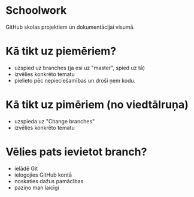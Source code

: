 # Schoolwork

GitHub skolas projektiem un dokumentācijai visumā.

# Kā tikt uz piemēriem?

- uzspied uz branches (ja esi uz "master", spied uz tā)
- izvēlies konkrēto tematu
- pielieto pēc nepieciešamības un droši ņem kodu.

# Kā tikt uz pimēriem (no viedtālruņa)
- uzspieda uz "Change branches"
- izvēlies konkrēto tematu

# Vēlies pats ievietot branch?

- ielādē Git
- ielogojies GitHub kontā
- noskaties dažus pamācības
- paziņo man laicīgi